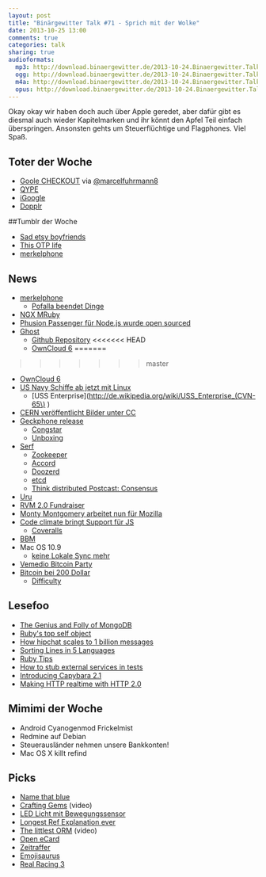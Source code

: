 ```yaml
---
layout: post
title: "Binärgewitter Talk #71 - Sprich mit der Wolke"
date: 2013-10-25 13:00
comments: true
categories: talk
sharing: true
audioformats:
  mp3: http://download.binaergewitter.de/2013-10-24.Binaergewitter.Talk.71.mp3
  ogg: http://download.binaergewitter.de/2013-10-24.Binaergewitter.Talk.71.ogg
  m4a: http://download.binaergewitter.de/2013-10-24.Binaergewitter.Talk.71.m4a
  opus: http://download.binaergewitter.de/2013-10-24.Binaergewitter.Talk.71.opus
---
```

Okay okay wir haben doch auch über Apple geredet, aber dafür gibt es diesmal auch wieder Kapitelmarken und ihr könnt den Apfel Teil einfach überspringen. Ansonsten gehts um Steuerflüchtige und Flagphones. Viel Spaß.

## Toter der Woche

- [Goole CHECKOUT](https://support.google.com/checkout/sell/answer/3080449 ) via [@marcelfuhrmann8](https://twitter.com/marcelfuhrmann8)
- [QYPE](http://www.heise.de/newsticker/meldung/Qype-schliesst-Ende-Oktober-1982465.html )
- [iGoogle](http://www.heise.de/newsticker/meldung/iGoogle-schliesst-Alternativen-1981499.html )
- [Dopplr]( http://www.dopplr.com/ )

##Tumblr der Woche

- [Sad etsy boyfriends]( http://sadetsyboyfriends.tumblr.com/ )
- [This OTP life]( http://thisotplife.tumblr.com/ )
- [merkelphone](http://merkelphone.tumblr.com/ )

## News

- [merkelphone](http://www.heise.de/newsticker/meldung/Lauschangriff-auf-Merkel-Pofalla-erklaert-die-NSA-Affaere-fuer-unbeendet-1985415.html )
    * [Pofalla beendet Dinge]( http://pofallabeendetdinge.de/ )
- [NGX MRuby]( http://matsumoto-r.github.io/ngx_mruby/ )
- [Phusion Passenger für Node.js wurde open sourced]( http://blog.phusion.nl/2013/10/23/phusion-passengers-node-js-support-has-been-open-sourced/ )
- [Ghost]( https://ghost.org/ )
    * [Github Repository]( https://github.com/TryGhost/Ghost )
<<<<<<< HEAD
    * [OwnCloud 6]( https://owncloud.org/six/ )
=======
>>>>>>> master
- [OwnCloud 6]( https://owncloud.org/six/ )
- [US Navy Schiffe ab jetzt mit Linux](http://arstechnica.com/information-technology/2013/10/the-navys-newest-warship-is-powered-by-linux/ )
    * [USS Enterprise](http://de.wikipedia.org/wiki/USS_Enterprise_(CVN-65\) )
- [CERN veröffentlicht Bilder unter CC]( http://home.web.cern.ch/about/updates/2013/10/cern-releases-photos-under-creative-commons-licence )
- [Geckphone release]( https://blog.mozilla.org/blog/2013/10/22/telefonica-vivo-launches-firefox-os-smartphones-in-brazil/ )
    * [Congstar]( http://www.congstar.de/firefox-os/ )
    * [Unboxing]( http://danieru.com/2013/10/22/unboxing-the-firefox-os-zte-open-setup/ ) 
- [Serf]( http://www.serfdom.io/ )
    * [Zookeeper]( http://zookeeper.apache.org/doc/trunk/ )
    * [Accord]( http://www.osrg.net/accord/ )
    * [Doozerd]( https://github.com/ha/doozerd )
    * [etcd]( https://github.com/coreos/etcd )
    * [Think distributed Postcast: Consensus]( http://thinkdistributed.io/blog/2013/07/12/consensus.html )
- [Uru]( https://bitbucket.org/jonforums/uru )
- [RVM 2.0 Fundraiser]( https://www.bountysource.com/fundraisers/489? )
- [Monty Montgomery arbeitet nun für Mozilla]( http://gigaom.com/2013/10/15/monty-montgomery-joins-mozilla-for-daala/ )
- [Code climate bringt Support für JS]( https://codeclimate.com/ )
    * [Coveralls]( https://coveralls.io/docs/ruby )
- [BBM](http://www.heise.de/mac-and-i/meldung/Neuer-Versuch-BBM-fuer-iOS-und-Android-verfuegbar-1983333.html )
- Mac OS 10.9
    * [keine Lokale Sync mehr](http://www.golem.de/news/usb-und-wlan-synchronisation-mac-os-x-10-9-schraenkt-datentransfer-mit-ios-ein-1310-102328.html )
- [Vemedio Bitcoin Party]( http://vemedio.com/blog/posts/new-payment-option-bitcoin )
- [Bitcoin bei 200 Dollar]( http://bitcoinity.org/markets )
    * [Difficulty]( http://bitcoindifficulty.com/ )

## Lesefoo

- [The Genius and Folly of MongoDB]( http://nyeggen.com/blog/2013/10/18/the-genius-and-folly-of-mongodb/ )
- [Ruby's top self object]( http://www.sitepoint.com/rubys-top-self-object/ )
- [How hipchat scales to 1 billion messages]( http://blog.hipchat.com/2013/10/16/how-hipchat-scales-to-1-billion-messages/ )
- [Sorting Lines in 5 Languages]( http://devblog.avdi.org/2013/10/16/sorting-lines-in-5-languages/ )
- [Ruby Tips]( http://globaldev.co.uk/2013/09/ruby-tips-part-1/ )
- [How to stub external services in tests]( http://robots.thoughtbot.com/post/64474832169/how-to-stub-external-services-in-tests )
- [Introducing Capybara 2.1]( http://www.elabs.se/blog/60-introducing-capybara-2-1 )
- [Making HTTP realtime with HTTP 2.0]( https://docs.google.com/presentation/d/1eqae3OBCxwWswOsaWMAWRpqnmrVVrAfPQclfSqPkXrA/present )


## Mimimi der Woche

- Android Cyanogenmod Frickelmist
- Redmine auf Debian
- Steuerausländer nehmen unsere Bankkonten!
- Mac OS X killt refind

## Picks

- [Name that blue]( http://namethatblue.com/ )
- [Crafting Gems]( http://www.youtube.com/watch?v=Mmm1cVvPEYU ) (video)
- [LED Licht mit Bewegungssensor]( http://www.amazon.de/gp/search/ref=as_li_qf_sp_sr_tl?ie=UTF8&camp=1638&creative=6742&index=aps&keywords=B002BX173I&linkCode=ur2&tag=pfleidi-21 )
- [Longest Ref Explanation ever]( http://www.nfl.com/videos/baltimore-ravens/0ap2000000261300/Longest-ref-explanation-ever )
- [The littlest ORM]( http://confreaks.com/videos/2669-gogaruco2013-the-littlest-orm ) (video)
- [Open eCard]( https://www.openecard.org/ )
- [Zeitraffer]( https://itunes.apple.com/de/app/zeitraffer/id572526628?l=en&mt=12 )
- [Emojisaurus]( http://emojisaurus.com/phrases )
- [Real Racing 3](https://play.google.com/store/apps/details?id=com.ea.games.r3_row&hl=de )
